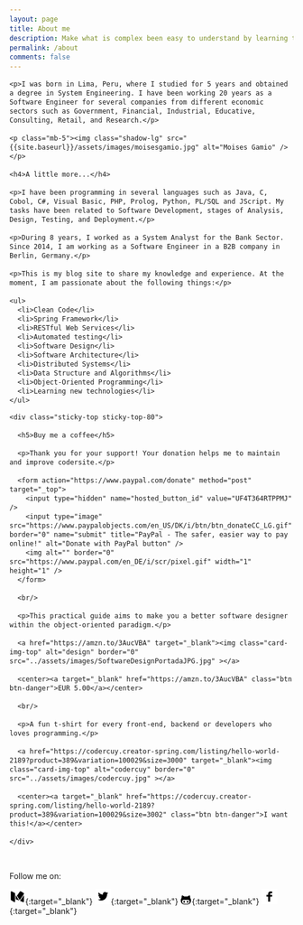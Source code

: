 ```yaml
---
layout: page
title: About me
description: Make what is complex been easy to understand by learning the fundamentals of computer science and software design
permalink: /about
comments: false
---
```


<div class="row justify-content-between">
  
  <div class="col-md-9 pr-5">

    <p>I was born in Lima, Peru, where I studied for 5 years and obtained a degree in System Engineering. I have been working 20 years as a Software Engineer for several companies from different economic sectors such as Government, Financial, Industrial, Educative, Consulting, Retail, and Research.</p>

    <p class="mb-5"><img class="shadow-lg" src="{{site.baseurl}}/assets/images/moisesgamio.jpg" alt="Moises Gamio" /></p>

    <h4>A little more...</h4>

    <p>I have been programming in several languages such as Java, C, Cobol, C#, Visual Basic, PHP, Prolog, Python, PL/SQL and JScript. My tasks have been related to Software Development, stages of Analysis, Design, Testing, and Deployment.</p>

    <p>During 8 years, I worked as a System Analyst for the Bank Sector. Since 2014, I am working as a Software Engineer in a B2B company in Berlin, Germany.</p>

    <p>This is my blog site to share my knowledge and experience. At the moment, I am passionate about the following things:</p>

    <ul>
      <li>Clean Code</li>
      <li>Spring Framework</li>
      <li>RESTful Web Services</li>
      <li>Automated testing</li>
      <li>Software Design</li>
      <li>Software Architecture</li>
      <li>Distributed Systems</li>
      <li>Data Structure and Algorithms</li>
	  <li>Object-Oriented Programming</li>
      <li>Learning new technologies</li>
    </ul>
	
  </div>

  <div class="col-md-3">

    <div class="sticky-top sticky-top-80">
      
	  <h5>Buy me a coffee</h5>

      <p>Thank you for your support! Your donation helps me to maintain and improve codersite.</p>

      <form action="https://www.paypal.com/donate" method="post" target="_top">
        <input type="hidden" name="hosted_button_id" value="UF4T364RTPPMJ" />
        <input type="image" src="https://www.paypalobjects.com/en_US/DK/i/btn/btn_donateCC_LG.gif" border="0" name="submit" title="PayPal - The safer, easier way to pay online!" alt="Donate with PayPal button" />
        <img alt="" border="0" src="https://www.paypal.com/en_DE/i/scr/pixel.gif" width="1" height="1" />
      </form>

      <br/>

      <p>This practical guide aims to make you a better software designer within the object-oriented paradigm.</p>

      <a href="https://amzn.to/3AucVBA" target="_blank"><img class="card-img-top" alt="design" border="0" src="../assets/images/SoftwareDesignPortadaJPG.jpg" ></a>
      
	  <center><a target="_blank" href="https://amzn.to/3AucVBA" class="btn btn-danger">EUR 5.00</a></center>
	  
      <br/>

	  <p>A fun t-shirt for every front-end, backend or developers who loves programming.</p>

      <a href="https://codercuy.creator-spring.com/listing/hello-world-2189?product=389&variation=100029&size=3000" target="_blank"><img class="card-img-top" alt="codercuy" border="0" src="../assets/images/codercuy.jpg" ></a>
      
	  <center><a target="_blank" href="https://codercuy.creator-spring.com/listing/hello-world-2189?product=389&variation=100029&size=3002" class="btn btn-danger">I want this!</a></center>

    </div>

  </div>

</div>

<br/>

Follow me on: 

[![medium](/assets/images/medium-28.png)][1]{:target="_blank"}
[![twitter](/assets/images/twitter.png)][2]{:target="_blank"}
[![github](/assets/images/github.png)][3]{:target="_blank"}
[![facebook](/assets/images/facebook.png)][4]{:target="_blank"}

[1]: https://medium.com/@mkgv89
[2]: http://www.twitter.com/MoisesGamio
[3]: https://github.com/mgamio
[4]: https://www.facebook.com/codersite.dev